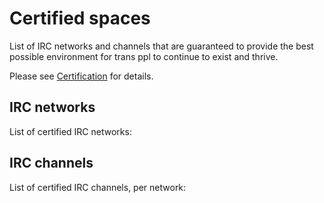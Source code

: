 Certified spaces
================

List of IRC networks and channels that are guaranteed to provide the best
possible environment for trans ppl to continue to exist and thrive.

Please see [Certification](./certification.md) for details.

IRC networks
------------

List of certified IRC networks:

IRC channels
------------

List of certified IRC channels, per network:
